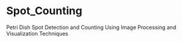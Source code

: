 # Spot_Counting
Petri Dish Spot Detection and Counting Using Image Processing and Visualization Techniques
